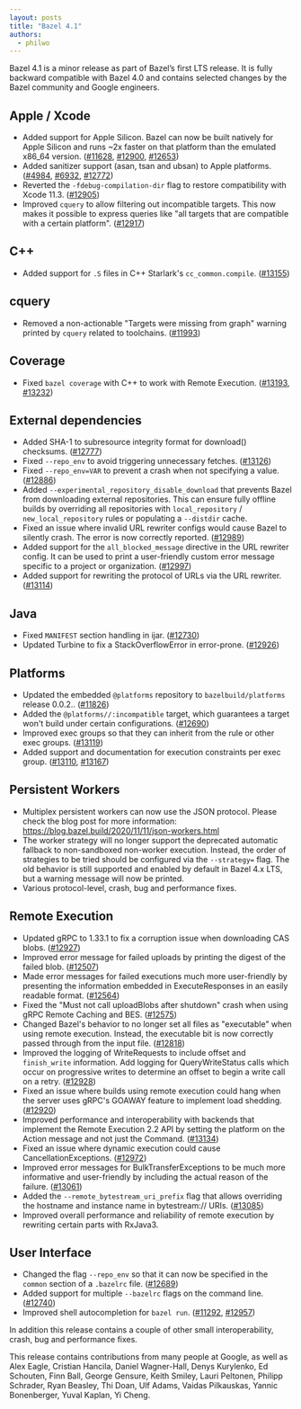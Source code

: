 ```yaml
---
layout: posts
title: "Bazel 4.1"
authors:
  - philwo
---
```


Bazel 4.1 is a minor release as part of Bazel’s first LTS release. It is fully backward compatible with Bazel 4.0 and contains selected changes by the Bazel community and Google engineers.

## Apple / Xcode

* Added support for Apple Silicon. Bazel can now be built natively for Apple Silicon and runs ~2x faster on that platform than the emulated x86_64 version. ([#11628](https://github.com/bazelbuild/bazel/issues/11628), [#12900](https://github.com/bazelbuild/bazel/issues/12900), [#12653](https://github.com/bazelbuild/bazel/issues/12653))
* Added sanitizer support (asan, tsan and ubsan) to Apple platforms. ([#4984](https://github.com/bazelbuild/bazel/issues/4984), [#6932](https://github.com/bazelbuild/bazel/issues/6932), [#12772](https://github.com/bazelbuild/bazel/issues/12772))
* Reverted the `-fdebug-compilation-dir` flag to restore compatibility with Xcode 11.3. ([#12905](https://github.com/bazelbuild/bazel/issues/12905))
* Improved `cquery` to allow filtering out incompatible targets. This now makes it possible to express queries like "all targets that are compatible with a certain platform". ([#12917](https://github.com/bazelbuild/bazel/issues/12917))

## C++

* Added support for `.S` files in C++ Starlark's `cc_common.compile`. ([#13155](https://github.com/bazelbuild/bazel/issues/13155))

## cquery

* Removed a non-actionable "Targets were missing from graph" warning printed by `cquery` related to toolchains. ([#11993](https://github.com/bazelbuild/bazel/issues/11993))

## Coverage

* Fixed `bazel coverage` with C++ to work with Remote Execution. ([#13193](https://github.com/bazelbuild/bazel/issues/13193), [#13232](https://github.com/bazelbuild/bazel/issues/13232))

## External dependencies

* Added SHA-1 to subresource integrity format for download() checksums. ([#12777](https://github.com/bazelbuild/bazel/issues/12777))
* Fixed `--repo_env` to avoid triggering unnecessary fetches. ([#13126](https://github.com/bazelbuild/bazel/issues/13126))
* Fixed `--repo_env=VAR` to prevent a crash when not specifying a value. ([#12886](https://github.com/bazelbuild/bazel/issues/12886))
* Added `--experimental_repository_disable_download` that prevents Bazel from downloading external repositories. This can  ensure fully offline builds by overriding all repositories with `local_repository` / `new_local_repository` rules or populating a `--distdir` cache.
* Fixed an issue where invalid URL rewriter configs would cause Bazel to silently crash. The error is now correctly reported. ([#12989](https://github.com/bazelbuild/bazel/issues/12989))
* Added support for the `all_blocked_message` directive in the URL rewriter config. It can be used to print a user-friendly custom error message specific to a project or organization. ([#12997](https://github.com/bazelbuild/bazel/issues/12997))
* Added support for rewriting the protocol of URLs via the URL rewriter. ([#13114](https://github.com/bazelbuild/bazel/issues/13114))

## Java

* Fixed `MANIFEST` section handling in ijar. ([#12730](https://github.com/bazelbuild/bazel/issues/12730))
* Updated Turbine to fix a StackOverflowError in error-prone. ([#12926](https://github.com/bazelbuild/bazel/issues/12926))

## Platforms

* Updated the embedded `@platforms` repository to `bazelbuild/platforms` release 0.0.2.. ([#11826](https://github.com/bazelbuild/bazel/issues/11826))
* Added the `@platforms//:incompatible` target, which guarantees a target won't build under certain configurations. ([#12690](https://github.com/bazelbuild/bazel/issues/12690))
* Improved exec groups so that they can inherit from the rule or other exec groups. ([#13119](https://github.com/bazelbuild/bazel/issues/13119))
* Added support and documentation for execution constraints per exec group. ([#13110](https://github.com/bazelbuild/bazel/issues/13110), [#13167](https://github.com/bazelbuild/bazel/issues/13167))

## Persistent Workers

* Multiplex persistent workers can now use the JSON protocol. Please check the blog post for more information: https://blog.bazel.build/2020/11/11/json-workers.html
* The worker strategy will no longer support the deprecated automatic fallback to non-sandboxed non-worker execution. Instead, the order of strategies to be tried should be configured via the `--strategy=` flag. The old behavior is still supported and enabled by default in Bazel 4.x LTS, but a warning message will now be printed.
* Various protocol-level, crash, bug and performance fixes.

## Remote Execution
* Updated gRPC to 1.33.1 to fix a corruption issue when downloading CAS blobs. ([#12927](https://github.com/bazelbuild/bazel/issues/12927))
* Improved error message for failed uploads by printing the digest of the failed blob. ([#12507](https://github.com/bazelbuild/bazel/issues/12507))
* Made error messages for failed executions much more user-friendly by presenting the information embedded in ExecuteResponses in an easily readable format. ([#12564](https://github.com/bazelbuild/bazel/issues/12564))
* Fixed the "Must not call uploadBlobs after shutdown" crash when using gRPC Remote Caching and BES. ([#12575](https://github.com/bazelbuild/bazel/issues/12575))
* Changed Bazel's behavior to no longer set all files as "executable" when using remote execution. Instead, the executable bit is now correctly passed through from the input file. ([#12818](https://github.com/bazelbuild/bazel/issues/12818))
* Improved the logging of WriteRequests to include offset and `finish_write` information. Add logging for QueryWriteStatus calls which occur on progressive writes to determine an offset to begin a write call on a retry. ([#12928](https://github.com/bazelbuild/bazel/issues/12928))
* Fixed an issue where builds using remote execution could hang when the server uses gRPC's GOAWAY feature to implement load shedding. ([#12920](https://github.com/bazelbuild/bazel/issues/12920))
* Improved performance and interoperability with backends that implement the Remote Execution 2.2 API by setting the platform on the Action message and not just the Command. ([#13134](https://github.com/bazelbuild/bazel/issues/13134))
* Fixed an issue where dynamic execution could cause CancellationExceptions. ([#12972](https://github.com/bazelbuild/bazel/issues/12972))
* Improved error messages for BulkTransferExceptions to be much more informative and user-friendly by including the actual reason of the failure. ([#13061](https://github.com/bazelbuild/bazel/issues/13061))
* Added the `--remote_bytestream_uri_prefix` flag that allows overriding the hostname and instance name in bytestream:// URIs. ([#13085](https://github.com/bazelbuild/bazel/issues/13085))
* Improved overall performance and reliability of remote execution by rewriting certain parts with RxJava3.

## User Interface

* Changed the flag `--repo_env` so that it can now be specified in the `common` section of a `.bazelrc` file. ([#12689](https://github.com/bazelbuild/bazel/issues/12689))
* Added support for multiple `--bazelrc` flags on the command line. ([#12740](https://github.com/bazelbuild/bazel/issues/12740))
* Improved shell autocompletion for `bazel run`. ([#11292](https://github.com/bazelbuild/bazel/issues/11292), [#12957](https://github.com/bazelbuild/bazel/issues/12957))

In addition this release contains a couple of other small interoperability, crash, bug and performance fixes.

This release contains contributions from many people at Google, as well as Alex Eagle, Cristian Hancila, Daniel Wagner-Hall, Denys Kurylenko, Ed Schouten, Finn Ball, George Gensure, Keith Smiley, Lauri Peltonen, Philipp Schrader, Ryan Beasley, Thi Doan, Ulf Adams, Vaidas Pilkauskas, Yannic Bonenberger, Yuval Kaplan, Yi Cheng.
